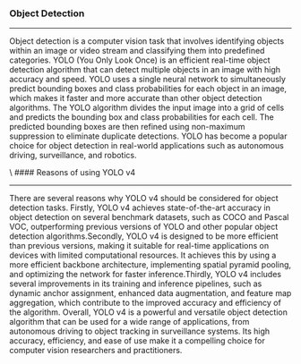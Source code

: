 ### Object Detection
<hr>
<p>Object detection is a computer vision task that involves identifying objects within an image or video stream and classifying them into predefined categories. YOLO (You Only Look Once) is an efficient real-time object detection algorithm that can detect multiple objects in an image with high accuracy and speed. YOLO uses a single neural network to simultaneously predict bounding boxes and class probabilities for each object in an image, which makes it faster and more accurate than other object detection algorithms. The YOLO algorithm divides the input image into a grid of cells and predicts the bounding box and class probabilities for each cell. The predicted bounding boxes are then refined using non-maximum suppression to eliminate duplicate detections. YOLO has become a popular choice for object detection in real-world applications such as autonomous driving, surveillance, and robotics.</p>\
#### Reasons of using YOLO v4
<hr>
<p>There are several reasons why YOLO v4 should be considered for object detection tasks. Firstly, YOLO v4 achieves state-of-the-art accuracy in object detection on several benchmark datasets, such as COCO and Pascal VOC, outperforming previous versions of YOLO and other popular object detection algorithms.Secondly, YOLO v4 is designed to be more efficient than previous versions, making it suitable for real-time applications on devices with limited computational resources. It achieves this by using a more efficient backbone architecture, implementing spatial pyramid pooling, and optimizing the network for faster inference.Thirdly, YOLO v4 includes several improvements in its training and inference pipelines, such as dynamic anchor assignment, enhanced data augmentation, and feature map aggregation, which contribute to the improved accuracy and efficiency of the algorithm. Overall, YOLO v4 is a powerful and versatile object detection algorithm that can be used for a wide range of applications, from autonomous driving to object tracking in surveillance systems. Its high accuracy, efficiency, and ease of use make it a compelling choice for computer vision researchers and practitioners.</p>
